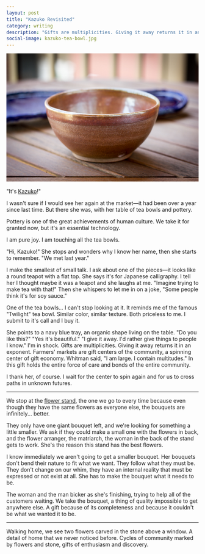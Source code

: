 ```yaml
---
layout: post
title: "Kazuko Revisited"
category: writing
description: "Gifts are multiplicities. Giving it away returns it in an exponent."
social-image: kazuko-tea-bowl.jpg
---
```


![Tea Bowl](/img/kazuko-tea-bowl.jpg)

"It's [Kazuko](/kazuko)!"

I wasn't sure if I would see her again at the market—it had been over a year since last time. But there she was, with her table of tea bowls and pottery.

Pottery is one of the great achievements of human culture. We take it for granted now, but it's an essential technology.

I am pure joy. I am touching all the tea bowls.

"Hi, Kazuko!" She stops and wonders why I know her name, then she starts to remember. "We met last year."

I make the smallest of small talk. I ask about one of the pieces—it looks like a round teapot with a flat top. She says it's for Japanese calligraphy. I tell her I thought maybe it was a teapot and she laughs at me. "Imagine trying to make tea with that!" Then she whispers to let me in on a joke, "Some people think it's for soy sauce."

One of the tea bowls... I can't stop looking at it. It reminds me of the famous "Twilight" tea bowl. Similar color, similar texture. Both priceless to me. I submit to it's call and I buy it.

She points to a navy blue tray, an organic shape living on the table. "Do you like this?" "Yes it's beautiful." "I give it away. I'd rather give things to people I know." I'm in shock. Gifts are multiplicities. Giving it away returns it in an exponent. Farmers' markets are gift centers of the community, a spinning center of gift economy. Whitman said, "I am large. I contain multitudes." In this gift holds the entire force of care and bonds of the entire community.

I thank her, of course. I wait for the center to spin again and for us to cross paths in unknown futures.

---

We stop at the [flower stand](/farmers-market), the one we go to every time because even though they have the same flowers as everyone else, the bouquets are infinitely... better.

They only have one giant bouquet left, and we're looking for something a little smaller. We ask if they could make a small one with the flowers in back, and the flower arranger, the matriarch, the woman in the back of the stand gets to work. She's the reason this stand has the best flowers.

I know immediately we aren't going to get a smaller bouquet. Her bouquets don't bend their nature to fit what we want. They follow what they must be. They don't change on our whim, they have an internal reality that must be expressed or not exist at all. She has to make the bouquet what it needs to be.

The woman and the man bicker as she's finishing, trying to help all of the customers waiting. We take the bouquet, a thing of quality impossible to get anywhere else. A gift because of its completeness and because it couldn't be what we wanted it to be.

---

Walking home, we see two flowers carved in the stone above a window. A detail of home that we never noticed before. Cycles of community marked by flowers and stone, gifts of enthusiasm and discovery.
